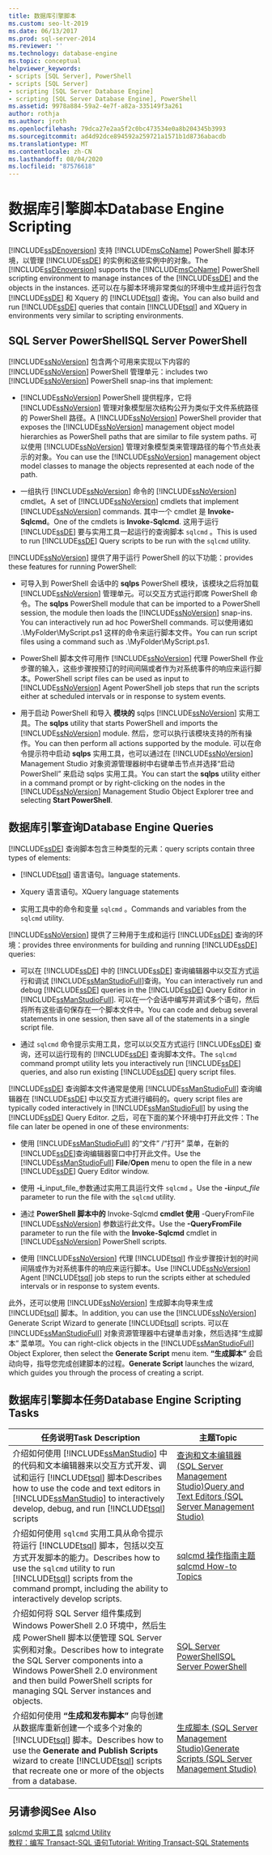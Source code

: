 ```yaml
---
title: 数据库引擎脚本
ms.custom: seo-lt-2019
ms.date: 06/13/2017
ms.prod: sql-server-2014
ms.reviewer: ''
ms.technology: database-engine
ms.topic: conceptual
helpviewer_keywords:
- scripts [SQL Server], PowerShell
- scripts [SQL Server]
- scripting [SQL Server Database Engine]
- scripting [SQL Server Database Engine], PowerShell
ms.assetid: 9978a884-59a2-4e7f-a82a-335149f3a261
author: rothja
ms.author: jroth
ms.openlocfilehash: 79dca27e2aa5f2c0bc473534e0a8b204345b3993
ms.sourcegitcommit: ad4d92dce894592a259721a1571b1d8736abacdb
ms.translationtype: MT
ms.contentlocale: zh-CN
ms.lasthandoff: 08/04/2020
ms.locfileid: "87576618"
---
```

# <a name="database-engine-scripting"></a><span data-ttu-id="5f1ee-102">数据库引擎脚本</span><span class="sxs-lookup"><span data-stu-id="5f1ee-102">Database Engine Scripting</span></span>
  <span data-ttu-id="5f1ee-103">[!INCLUDE[ssDEnoversion](../../includes/ssdenoversion-md.md)] 支持 [!INCLUDE[msCoName](../../includes/msconame-md.md)] PowerShell 脚本环境，以管理 [!INCLUDE[ssDE](../../includes/ssde-md.md)] 的实例和这些实例中的对象。</span><span class="sxs-lookup"><span data-stu-id="5f1ee-103">The [!INCLUDE[ssDEnoversion](../../includes/ssdenoversion-md.md)] supports the [!INCLUDE[msCoName](../../includes/msconame-md.md)] PowerShell scripting environment to manage instances of the [!INCLUDE[ssDE](../../includes/ssde-md.md)] and the objects in the instances.</span></span> <span data-ttu-id="5f1ee-104">还可以在与脚本环境非常类似的环境中生成并运行包含 [!INCLUDE[ssDE](../../includes/ssde-md.md)] 和 Xquery 的 [!INCLUDE[tsql](../../includes/tsql-md.md)] 查询。</span><span class="sxs-lookup"><span data-stu-id="5f1ee-104">You can also build and run [!INCLUDE[ssDE](../../includes/ssde-md.md)] queries that contain [!INCLUDE[tsql](../../includes/tsql-md.md)] and XQuery in environments very similar to scripting environments.</span></span>  
  
## <a name="sql-server-powershell"></a><span data-ttu-id="5f1ee-105">SQL Server PowerShell</span><span class="sxs-lookup"><span data-stu-id="5f1ee-105">SQL Server PowerShell</span></span>  
 [!INCLUDE[ssNoVersion](../../includes/ssnoversion-md.md)] <span data-ttu-id="5f1ee-106">包含两个可用来实现以下内容的 [!INCLUDE[ssNoVersion](../../includes/ssnoversion-md.md)] PowerShell 管理单元：</span><span class="sxs-lookup"><span data-stu-id="5f1ee-106">includes two [!INCLUDE[ssNoVersion](../../includes/ssnoversion-md.md)] PowerShell snap-ins that implement:</span></span>  
  
-   <span data-ttu-id="5f1ee-107">[!INCLUDE[ssNoVersion](../../includes/ssnoversion-md.md)] PowerShell 提供程序，它将 [!INCLUDE[ssNoVersion](../../includes/ssnoversion-md.md)] 管理对象模型层次结构公开为类似于文件系统路径的 PowerShell 路径。</span><span class="sxs-lookup"><span data-stu-id="5f1ee-107">A [!INCLUDE[ssNoVersion](../../includes/ssnoversion-md.md)] PowerShell provider that exposes the [!INCLUDE[ssNoVersion](../../includes/ssnoversion-md.md)] management object model hierarchies as PowerShell paths that are similar to file system paths.</span></span> <span data-ttu-id="5f1ee-108">可以使用 [!INCLUDE[ssNoVersion](../../includes/ssnoversion-md.md)] 管理对象模型类来管理路径的每个节点处表示的对象。</span><span class="sxs-lookup"><span data-stu-id="5f1ee-108">You can use the [!INCLUDE[ssNoVersion](../../includes/ssnoversion-md.md)] management object model classes to manage the objects represented at each node of the path.</span></span>  
  
-   <span data-ttu-id="5f1ee-109">一组执行 [!INCLUDE[ssNoVersion](../../includes/ssnoversion-md.md)] 命令的 [!INCLUDE[ssNoVersion](../../includes/ssnoversion-md.md)] cmdlet。</span><span class="sxs-lookup"><span data-stu-id="5f1ee-109">A set of [!INCLUDE[ssNoVersion](../../includes/ssnoversion-md.md)] cmdlets that implement [!INCLUDE[ssNoVersion](../../includes/ssnoversion-md.md)] commands.</span></span> <span data-ttu-id="5f1ee-110">其中一个 cmdlet 是 **Invoke-Sqlcmd**。</span><span class="sxs-lookup"><span data-stu-id="5f1ee-110">One of the cmdlets is **Invoke-Sqlcmd**.</span></span> <span data-ttu-id="5f1ee-111">这用于运行 [!INCLUDE[ssDE](../../includes/ssde-md.md)] 要与实用工具一起运行的查询脚本 `sqlcmd` 。</span><span class="sxs-lookup"><span data-stu-id="5f1ee-111">This is used to run [!INCLUDE[ssDE](../../includes/ssde-md.md)] Query scripts to be run with the `sqlcmd` utility.</span></span>  
  
 [!INCLUDE[ssNoVersion](../../includes/ssnoversion-md.md)] <span data-ttu-id="5f1ee-112">提供了用于运行 PowerShell 的以下功能：</span><span class="sxs-lookup"><span data-stu-id="5f1ee-112">provides these features for running PowerShell:</span></span>  
  
-   <span data-ttu-id="5f1ee-113">可导入到 PowerShell 会话中的 **sqlps** PowerShell 模块，该模块之后将加载 [!INCLUDE[ssNoVersion](../../includes/ssnoversion-md.md)] 管理单元。可以交互方式运行即席 PowerShell 命令。</span><span class="sxs-lookup"><span data-stu-id="5f1ee-113">The **sqlps** PowerShell module that can be imported to a PowerShell session, the module then loads the [!INCLUDE[ssNoVersion](../../includes/ssnoversion-md.md)] snap-ins. You can interactively run ad hoc PowerShell commands.</span></span> <span data-ttu-id="5f1ee-114">可以使用诸如 .\MyFolder\MyScript.ps1 这样的命令来运行脚本文件。</span><span class="sxs-lookup"><span data-stu-id="5f1ee-114">You can run script files using a command such as .\MyFolder\MyScript.ps1.</span></span>  
  
-   <span data-ttu-id="5f1ee-115">PowerShell 脚本文件可用作 [!INCLUDE[ssNoVersion](../../includes/ssnoversion-md.md)] 代理 PowerShell 作业步骤的输入，这些步骤按预订的时间间隔或者作为对系统事件的响应来运行脚本。</span><span class="sxs-lookup"><span data-stu-id="5f1ee-115">PowerShell script files can be used as input to [!INCLUDE[ssNoVersion](../../includes/ssnoversion-md.md)] Agent PowerShell job steps that run the scripts either at scheduled intervals or in response to system events.</span></span>  
  
-   <span data-ttu-id="5f1ee-116">用于启动 PowerShell 和导入 **模块的** sqlps [!INCLUDE[ssNoVersion](../../includes/ssnoversion-md.md)] 实用工具。</span><span class="sxs-lookup"><span data-stu-id="5f1ee-116">The **sqlps** utility that starts PowerShell and imports the [!INCLUDE[ssNoVersion](../../includes/ssnoversion-md.md)] module.</span></span> <span data-ttu-id="5f1ee-117">然后，您可以执行该模块支持的所有操作。</span><span class="sxs-lookup"><span data-stu-id="5f1ee-117">You can then perform all actions supported by the module.</span></span> <span data-ttu-id="5f1ee-118">可以在命令提示符中启动 **sqlps** 实用工具，也可以通过在 [!INCLUDE[ssNoVersion](../../includes/ssnoversion-md.md)] Management Studio 对象资源管理器树中右键单击节点并选择“启动 PowerShell”  来启动 sqlps 实用工具。</span><span class="sxs-lookup"><span data-stu-id="5f1ee-118">You can start the **sqlps** utility either in a command prompt or by right-clicking on the nodes in the [!INCLUDE[ssNoVersion](../../includes/ssnoversion-md.md)] Management Studio Object Explorer tree and selecting **Start PowerShell**.</span></span>  
  
## <a name="database-engine-queries"></a><span data-ttu-id="5f1ee-119">数据库引擎查询</span><span class="sxs-lookup"><span data-stu-id="5f1ee-119">Database Engine Queries</span></span>  
 [!INCLUDE[ssDE](../../includes/ssde-md.md)] <span data-ttu-id="5f1ee-120">查询脚本包含三种类型的元素：</span><span class="sxs-lookup"><span data-stu-id="5f1ee-120">query scripts contain three types of elements:</span></span>  
  
-   [!INCLUDE[tsql](../../includes/tsql-md.md)] <span data-ttu-id="5f1ee-121">语言语句。</span><span class="sxs-lookup"><span data-stu-id="5f1ee-121">language statements.</span></span>  
  
-   <span data-ttu-id="5f1ee-122">Xquery 语言语句。</span><span class="sxs-lookup"><span data-stu-id="5f1ee-122">XQuery language statements</span></span>  
  
-   <span data-ttu-id="5f1ee-123">实用工具中的命令和变量 `sqlcmd` 。</span><span class="sxs-lookup"><span data-stu-id="5f1ee-123">Commands and variables from the `sqlcmd` utility.</span></span>  
  
 [!INCLUDE[ssNoVersion](../../includes/ssnoversion-md.md)] <span data-ttu-id="5f1ee-124">提供了三种用于生成和运行 [!INCLUDE[ssDE](../../includes/ssde-md.md)] 查询的环境：</span><span class="sxs-lookup"><span data-stu-id="5f1ee-124">provides three environments for building and running [!INCLUDE[ssDE](../../includes/ssde-md.md)] queries:</span></span>  
  
-   <span data-ttu-id="5f1ee-125">可以在 [!INCLUDE[ssDE](../../includes/ssde-md.md)] 中的 [!INCLUDE[ssDE](../../includes/ssde-md.md)] 查询编辑器中以交互方式运行和调试 [!INCLUDE[ssManStudioFull](../../includes/ssmanstudiofull-md.md)]查询。</span><span class="sxs-lookup"><span data-stu-id="5f1ee-125">You can interactively run and debug [!INCLUDE[ssDE](../../includes/ssde-md.md)] queries in the [!INCLUDE[ssDE](../../includes/ssde-md.md)] Query Editor in [!INCLUDE[ssManStudioFull](../../includes/ssmanstudiofull-md.md)].</span></span> <span data-ttu-id="5f1ee-126">可以在一个会话中编写并调试多个语句，然后将所有这些语句保存在一个脚本文件中。</span><span class="sxs-lookup"><span data-stu-id="5f1ee-126">You can code and debug several statements in one session, then save all of the statements in a single script file.</span></span>  
  
-   <span data-ttu-id="5f1ee-127">通过 `sqlcmd` 命令提示实用工具，您可以以交互方式运行 [!INCLUDE[ssDE](../../includes/ssde-md.md)] 查询，还可以运行现有的 [!INCLUDE[ssDE](../../includes/ssde-md.md)] 查询脚本文件。</span><span class="sxs-lookup"><span data-stu-id="5f1ee-127">The `sqlcmd` command prompt utility lets you interactively run [!INCLUDE[ssDE](../../includes/ssde-md.md)] queries, and also run existing [!INCLUDE[ssDE](../../includes/ssde-md.md)] query script files.</span></span>  
  
 [!INCLUDE[ssDE](../../includes/ssde-md.md)] <span data-ttu-id="5f1ee-128">查询脚本文件通常是使用 [!INCLUDE[ssManStudioFull](../../includes/ssmanstudiofull-md.md)] 查询编辑器在 [!INCLUDE[ssDE](../../includes/ssde-md.md)] 中以交互方式进行编码的。</span><span class="sxs-lookup"><span data-stu-id="5f1ee-128">query script files are typically coded interactively in [!INCLUDE[ssManStudioFull](../../includes/ssmanstudiofull-md.md)] by using the [!INCLUDE[ssDE](../../includes/ssde-md.md)] Query Editor.</span></span> <span data-ttu-id="5f1ee-129">之后，可在下面的某个环境中打开此文件：</span><span class="sxs-lookup"><span data-stu-id="5f1ee-129">The file can later be opened in one of these environments:</span></span>  
  
-   <span data-ttu-id="5f1ee-130">使用 [!INCLUDE[ssManStudioFull](../../includes/ssmanstudiofull-md.md)] 的“文件”  /“打开”  菜单，在新的[!INCLUDE[ssDE](../../includes/ssde-md.md)]查询编辑器窗口中打开此文件。</span><span class="sxs-lookup"><span data-stu-id="5f1ee-130">Use the [!INCLUDE[ssManStudioFull](../../includes/ssmanstudiofull-md.md)] **File**/**Open** menu to open the file in a new [!INCLUDE[ssDE](../../includes/ssde-md.md)] Query Editor window.</span></span>  
  
-   <span data-ttu-id="5f1ee-131">使用 **-i**_input_file_参数通过实用工具运行文件 `sqlcmd` 。</span><span class="sxs-lookup"><span data-stu-id="5f1ee-131">Use the **-i**_input_file_ parameter to run the file with the `sqlcmd` utility.</span></span>  
  
-   <span data-ttu-id="5f1ee-132">通过 **PowerShell 脚本中的** Invoke-Sqlcmd **cmdlet 使用** -QueryFromFile [!INCLUDE[ssNoVersion](../../includes/ssnoversion-md.md)] 参数运行此文件。</span><span class="sxs-lookup"><span data-stu-id="5f1ee-132">Use the **-QueryFromFile** parameter to run the file with the **Invoke-Sqlcmd** cmdlet in [!INCLUDE[ssNoVersion](../../includes/ssnoversion-md.md)] PowerShell scripts.</span></span>  
  
-   <span data-ttu-id="5f1ee-133">使用 [!INCLUDE[ssNoVersion](../../includes/ssnoversion-md.md)] 代理 [!INCLUDE[tsql](../../includes/tsql-md.md)] 作业步骤按计划的时间间隔或作为对系统事件的响应来运行脚本。</span><span class="sxs-lookup"><span data-stu-id="5f1ee-133">Use [!INCLUDE[ssNoVersion](../../includes/ssnoversion-md.md)] Agent [!INCLUDE[tsql](../../includes/tsql-md.md)] job steps to run the scripts either at scheduled intervals or in response to system events.</span></span>  
  
 <span data-ttu-id="5f1ee-134">此外，还可以使用 [!INCLUDE[ssNoVersion](../../includes/ssnoversion-md.md)] 生成脚本向导来生成 [!INCLUDE[tsql](../../includes/tsql-md.md)] 脚本。</span><span class="sxs-lookup"><span data-stu-id="5f1ee-134">In addition, you can use the [!INCLUDE[ssNoVersion](../../includes/ssnoversion-md.md)] Generate Script Wizard to generate [!INCLUDE[tsql](../../includes/tsql-md.md)] scripts.</span></span> <span data-ttu-id="5f1ee-135">可以在 [!INCLUDE[ssManStudioFull](../../includes/ssmanstudiofull-md.md)] 对象资源管理器中右键单击对象，然后选择“生成脚本”  菜单项。</span><span class="sxs-lookup"><span data-stu-id="5f1ee-135">You can right-click objects in the [!INCLUDE[ssManStudioFull](../../includes/ssmanstudiofull-md.md)] Object Explorer, then select the **Generate Script** menu item.</span></span> <span data-ttu-id="5f1ee-136">**“生成脚本”** 会启动向导，指导您完成创建脚本的过程。</span><span class="sxs-lookup"><span data-stu-id="5f1ee-136">**Generate Script** launches the wizard, which guides you through the process of creating a script.</span></span>  
  
## <a name="database-engine-scripting-tasks"></a><span data-ttu-id="5f1ee-137">数据库引擎脚本任务</span><span class="sxs-lookup"><span data-stu-id="5f1ee-137">Database Engine Scripting Tasks</span></span>  
  
|<span data-ttu-id="5f1ee-138">任务说明</span><span class="sxs-lookup"><span data-stu-id="5f1ee-138">Task Description</span></span>|<span data-ttu-id="5f1ee-139">主题</span><span class="sxs-lookup"><span data-stu-id="5f1ee-139">Topic</span></span>|  
|----------------------|-----------|  
|<span data-ttu-id="5f1ee-140">介绍如何使用 [!INCLUDE[ssManStudio](../../includes/ssmanstudio-md.md)] 中的代码和文本编辑器来以交互方式开发、调试和运行 [!INCLUDE[tsql](../../includes/tsql-md.md)] 脚本</span><span class="sxs-lookup"><span data-stu-id="5f1ee-140">Describes how to use the code and text editors in [!INCLUDE[ssManStudio](../../includes/ssmanstudio-md.md)] to interactively develop, debug, and run [!INCLUDE[tsql](../../includes/tsql-md.md)] scripts</span></span>|[<span data-ttu-id="5f1ee-141">查询和文本编辑器 (SQL Server Management Studio)</span><span class="sxs-lookup"><span data-stu-id="5f1ee-141">Query and Text Editors &#40;SQL Server Management Studio&#41;</span></span>](../scripting/query-and-text-editors-sql-server-management-studio.md)|  
|<span data-ttu-id="5f1ee-142">介绍如何使用 `sqlcmd` 实用工具从命令提示符运行 [!INCLUDE[tsql](../../includes/tsql-md.md)] 脚本，包括以交互方式开发脚本的能力。</span><span class="sxs-lookup"><span data-stu-id="5f1ee-142">Describes how to use the `sqlcmd` utility to run [!INCLUDE[tsql](../../includes/tsql-md.md)] scripts from the command prompt, including the ability to interactively develop scripts.</span></span>|[<span data-ttu-id="5f1ee-143">sqlcmd 操作指南主题</span><span class="sxs-lookup"><span data-stu-id="5f1ee-143">sqlcmd How-to Topics</span></span>](../../database-engine/sqlcmd-how-to-topics.md)|  
|<span data-ttu-id="5f1ee-144">介绍如何将 SQL Server 组件集成到 Windows PowerShell 2.0 环境中，然后生成 PowerShell 脚本以便管理 SQL Server 实例和对象。</span><span class="sxs-lookup"><span data-stu-id="5f1ee-144">Describes how to integrate the SQL Server components into a Windows PowerShell 2.0 environment and then build PowerShell scripts for managing SQL Server instances and objects.</span></span>|[<span data-ttu-id="5f1ee-145">SQL Server PowerShell</span><span class="sxs-lookup"><span data-stu-id="5f1ee-145">SQL Server PowerShell</span></span>](../../powershell/sql-server-powershell.md)|  
|<span data-ttu-id="5f1ee-146">介绍如何使用 **“生成和发布脚本”** 向导创建从数据库重新创建一个或多个对象的 [!INCLUDE[tsql](../../includes/tsql-md.md)] 脚本。</span><span class="sxs-lookup"><span data-stu-id="5f1ee-146">Describes how to use the **Generate and Publish Scripts** wizard to create [!INCLUDE[tsql](../../includes/tsql-md.md)] scripts that recreate one or more of the objects from a database.</span></span>|[<span data-ttu-id="5f1ee-147">生成脚本 (SQL Server Management Studio)</span><span class="sxs-lookup"><span data-stu-id="5f1ee-147">Generate Scripts &#40;SQL Server Management Studio&#41;</span></span>](generate-scripts-sql-server-management-studio.md)|  
  
## <a name="see-also"></a><span data-ttu-id="5f1ee-148">另请参阅</span><span class="sxs-lookup"><span data-stu-id="5f1ee-148">See Also</span></span>  
 <span data-ttu-id="5f1ee-149">[sqlcmd 实用工具](../../tools/sqlcmd-utility.md) </span><span class="sxs-lookup"><span data-stu-id="5f1ee-149">[sqlcmd Utility](../../tools/sqlcmd-utility.md) </span></span>  
 [<span data-ttu-id="5f1ee-150">教程：编写 Transact-SQL 语句</span><span class="sxs-lookup"><span data-stu-id="5f1ee-150">Tutorial: Writing Transact-SQL Statements</span></span>](../../t-sql/tutorial-writing-transact-sql-statements.md)  
  
  
